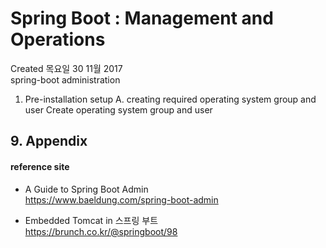 # Spring Boot : Management and Operations 
Created 목요일 30 11월 2017  
spring-boot administration

1. Pre-installation setup
A. creating required operating system group and user
Create operating system group and user



## 9. Appendix

#### reference site
* A Guide to Spring Boot Admin  
https://www.baeldung.com/spring-boot-admin

* Embedded Tomcat  in 스프링 부트  
https://brunch.co.kr/@springboot/98

